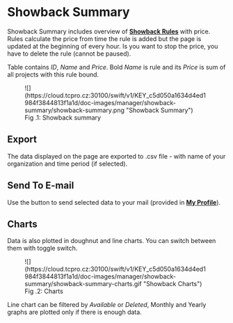 # **Showback Summary**

Showback Summary includes overview of [**Showback Rules**](../showback-rules) with price. Rules calculate the price from time the rule is added but the page is updated at the beginning of every hour. Is you want to stop the price, you have to delete the rule (cannot be paused).

Table contains *ID*, *Name* and *Price*. Bold *Name* is rule and its *Price* is sum of all projects with this rule bound.

<figure markdown>
  ![](https://cloud.tcpro.cz:30100/swift/v1/KEY_c5d050a1634d4ed1984f3844813f1a1d/doc-images/manager/showback-summary/showback-summary.png "Showback Summary")
  <figcaption>Fig .1: Showback summary</figcaption>
</figure>

## **Export**

The data displayed on the page are exported to .csv file - with name of your organization and time period (if selected).


## **Send To E-mail**

Use the button to send selected data to your mail (provided in [**My Profile**](../my-profile)).


## **Charts**

Data is also plotted in doughnut and line charts. You can switch between them with toggle switch.

<figure markdown>
  ![](https://cloud.tcpro.cz:30100/swift/v1/KEY_c5d050a1634d4ed1984f3844813f1a1d/doc-images/manager/showback-summary/showback-summary-charts.gif "Showback Charts")
  <figcaption>Fig .2: Charts</figcaption>
</figure>

Line chart can be filtered by *Available* or *Deleted*, Monthly and Yearly graphs are plotted only if there is enough data.
